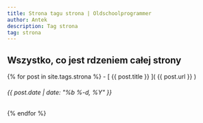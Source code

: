 ```yaml
---
title: Strona tagu strona | Oldschoolprogrammer
author: Antek
description: Tag strona
tag: strona
---
```

Wszystko, co jest rdzeniem całej strony
-----

{% for post in site.tags.strona %}
    - [ {{ post.title }} ]( {{ post.url }} )
###### {{ post.date | date: "%b %-d, %Y" }}
{% endfor %}
